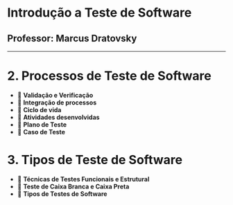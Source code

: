 # Introdução a Teste de Software

## Professor: Marcus Dratovsky

---

# 2. Processos de Teste de Software

- 🔄 **Validação e Verificação**
- 🔄 **Integração de processos**
- 🔄 **Ciclo de vida**
- 🔄 **Atividades desenvolvidas**
- 🔄 **Plano de Teste**
- 🔄 **Caso de Teste**

# 3. Tipos de Teste de Software

- 🧪 **Técnicas de Testes Funcionais e Estrutural**
- 🧪 **Teste de Caixa Branca e Caixa Preta**
- 🧪 **Tipos de Testes de Software**
